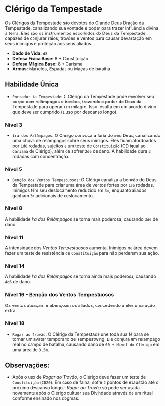 # Clérigo da Tempestade

Os Clérigos da Tempestade são devotos do Grande Deus Dragão da Tempestade, canalizando sua vontade e poder para trazer influência divina à terra. Eles são os instrumentos escolhidos do Deus da Tempestade, capazes de conjurar raios, trovões e ventos para causar devastação em seus inimigos e proteção aos seus aliados.

- **Dado de Vida:** `d8`
- **Defesa Física Base:** 8 + Constituição
- **Defesa Mágica Base:** 8 + Carisma
- **Armas:** Martelos, Espadas ou Maças de batalha

## Habilidade Única
- `Portador da Tempestade`: O Clérigo da Tempestade pode envolver seu corpo com relâmpagos e trovões, trazendo o poder do Deus da Tempestade para operar um milagre. Isso resulta em um acordo divino que deve ser cumprido (`1` uso por descanso longo).

### Nível 3
- `Ira dos Relâmpagos`: O Clérigo convoca a fúria do seu Deus, canalizando uma chuva de relâmpagos sobre seus inimigos. Eles ficam atordoados por `1d6` rodadas, sujeitos a um teste de `Constituição` (CD igual ao `Carisma` do Clérigo), além de sofrer `2d6` de dano. A habilidade dura `3` rodadas com concentração.

### Nível 5 
- `Benção dos Ventos Tempestuosos`: O Clérigo canaliza a benção do Deus da Tempestade para criar uma área de ventos fortes por `1d6` rodadas. Inimigos têm seu deslocamento reduzido em `3m`, enquanto aliados ganham `3m` adicionais de deslocamento.

### Nível 8
A habilidade *Ira dos Relâmpagos* se torna mais poderosa, causando `3d6` de dano.

### Nível 11
A intensidade dos *Ventos Tempestuosos* aumenta. Inimigos na área devem fazer um teste de resistência de `Constituição` para não perderem sua ação.

### Nível 14
A habilidade *Ira dos Relâmpagos* se torna ainda mais poderosa, causando `4d6` de dano.

### Nível 16 - Benção dos Ventos Tempestuosos
Os ventos abraçam e abençoam os aliados, concedendo a eles uma ação extra.

### Nível 18 
- `Rogar ao Trovão`: O Clérigo da Tempestade une toda sua fé para se tornar um avatar temporário de Tempestwing. Ele conjura um relâmpago real no campo de batalha, causando dano de `60 + Nível do Clérigo` em uma área de `3,5m`.

## **Observações:**
- Após o uso de *Rogar ao Trovão*, o Clérigo deve fazer um teste de `Constituição` (`CD20`). Em caso de falha, sofre `2` pontos de exaustão até o próximo descanso longo.- *Rogar ao Trovão* só pode ser usada novamente após o Clérigo cultuar sua Divindade através de um ritual conforme ensinado nos dogmas.
